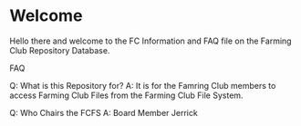 # Welcome
Hello there and welcome to the FC Information and FAQ file on the Farming Club Repository Database.


FAQ

Q: What is this Repository for?
A: It is for the Famring Club members to access Farming Club Files from the Farming Club File System.

Q: Who Chairs the FCFS
A: Board Member Jerrick
